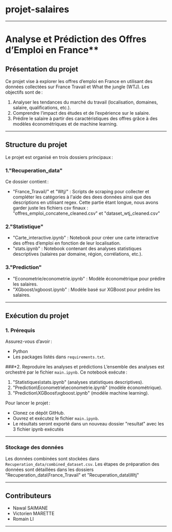 # projet-salaires

---
# Analyse et Prédiction des Offres d’Emploi en France**
## Présentation du projet
Ce projet vise à explorer les offres d’emploi en France en utilisant des données collectées sur France Travail et What the jungle (WTJ). 
Les objectifs sont de :
1. Analyser les tendances du marché du travail (localisation, domaines, salaire, qualifications, etc.).
2. Comprendre l’impact des études et de l’expérience sur le salaire.
3. Prédire le salaire à partir des caractéristiques des offres grâce à des modèles économétriques et de machine learning.

---
## Structure du projet
Le projet est organisé en trois dossiers principaux :

### 1."Recuperation_data"
Ce dossier contient :
- "France_Travail/" et "Wtj/" : Scripts de scraping pour collecter et compléter les catégories à l'aide des dees données ainsi que des descriptions en utilisant regex. Cette partie étant longue, nous avons garder juste les fichiers csv finaux : "offres_emploi_concatene_cleaned.csv" et "dataset_wtj_cleaned.csv"

### 2."Statistique"
- "Carte_interactive.ipynb" : Notebook pour créer une carte interactive des offres d’emploi en fonction de leur localisation.
- "stats.ipynb" : Notebook contenant des analyses statistiques descriptives (salaires par domaine, région, corrélations, etc.).

### 3."Prediction"
- "Econometrie/econometrie.ipynb" : Modèle économétrique pour prédire les salaires.
- "XGboost/xgboost.ipynb" : Modèle basé sur XGBoost pour prédire les salaires.

---

## Exécution du projet

### 1. Prérequis
Assurez-vous d’avoir :
- Python
- Les packages listés dans `requirements.txt`.

###*2. Reproduire les analyses et prédictions
L’ensemble des analyses est orchestré par le fichier `main.ipynb`. Ce notebook exécute :
1. "Statistiques\stats.ipynb" (analyses statistiques descriptives).
2. "Prediction\Econometrie\econometrie.ipynb" (modèle économétrique).
3. "Prediction\XGBoost\xgboost.ipynb" (modèle machine learning).

Pour lancer le projet :
- Clonez ce dépôt GitHub.
- Ouvrez et exécutez le fichier `main.ipynb`.
- Le résultats seront exporté dans un nouveau dossier "resultat\" avec les 3 fichier ipynb exécutés
---

### Stockage des données
Les données combinées sont stockées dans `Recuperation_data/combined_dataset.csv`. Les étapes de préparation des données sont détaillées dans les dossiers "Recuperation_data\France_Travail\" et "Recuperation_data\Wtj\"

---

## Contributeurs
- Nawal SAIMANE
- Victorien MARETTE
- Romain LI 
---
